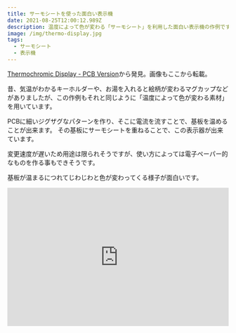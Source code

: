 ```yaml
---
title: サーモシートを使った面白い表示機
date: 2021-08-25T12:00:12.989Z
description: 温度によって色が変わる「サーモシート」を利用した面白い表示機の作例です。
image: /img/thermo-display.jpg
tags:
  - サーモシート
  - 表示機
---
```

[Thermochromic Display - PCB Version](https://hackaday.io/project/170442-thermochromic-display-pcb-version)から発見。画像もここから転載。

昔、気温がわかるキーホルダーや、お湯を入れると絵柄が変わるマグカップなどがありましたが、この作例もそれと同じように「温度によって色が変わる素材」を用いています。

PCBに細いジグザグなパターンを作り、そこに電流を流すことで、基板を温めることが出来ます。
その基板にサーモシートを重ねることで、この表示器が出来ています。

変更速度が遅いため用途は限られそうですが、使い方によっては電子ペーパー的なものを作る事もできそうです。

基板が温まるにつれてじわじわと色が変わってくる様子が面白いです。

<iframe width="100%" height="315" src="https://www.youtube.com/embed/L7MKgdlPiRA" title="YouTube video player" frameborder="0" allow="accelerometer; autoplay; clipboard-write; encrypted-media; gyroscope; picture-in-picture" allowfullscreen></iframe>
